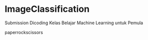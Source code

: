 # ImageClassification
Submission Dicoding Kelas Belajar Machine Learning untuk Pemula

paperrockscissors
